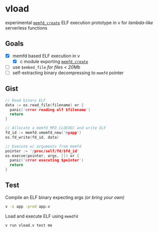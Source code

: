 # vload
experimental [`memfd_create`](https://man7.org/linux/man-pages/man2/memfd_create.2.html) ELF execution prototype in v for _lambda-like_ serverless functions

## Goals
- [x] memfd based ELF execution in v
  - [x] c module exporting [`memfd_create`](https://man7.org/linux/man-pages/man2/memfd_create.2.html)
- [ ] use `$embed_file` _for files < 20Mb_
- [ ] self-extracting binary decompressing to `memfd` pointer

## Gist
```c
// Read binary ELF
data := os.read_file(filename) or {
  panic('error reading elf $filename')
  return
}

// Allocate a memfd MFD_CLOEXEC and write ELF
fd_id := memfd.vmemfd_new('myapp')
os.fd_write(fd_id, data)	

// Execute w/ arguments from memfd
pointer := '/proc/self/fd/$fd_id'
os.execve(pointer, args, []) or {
  panic('error executing $pointer')
  return
}
```

## Test
Compile an ELF binary expecting args _(or bring your own)_
```bash
v -o app -prod app.v
```

Load and execute ELF using `memdfd` 
```bash
v run vload.v test me
```
